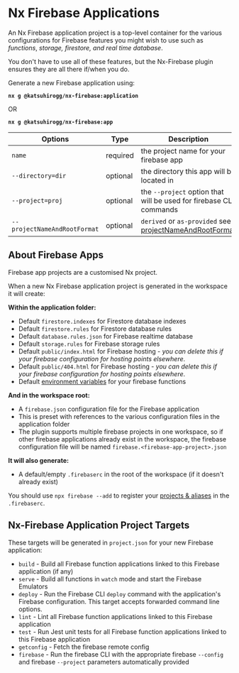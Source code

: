 # Nx Firebase Applications

An Nx Firebase application project is a top-level container for the various configurations for Firebase features you might wish to use such as _functions_, _storage, firestore, and real time database_.

You don't have to use all of these features, but the Nx-Firebase plugin ensures they are all there if/when you do.

Generate a new Firebase application using:

**`nx g @katsuhirogg/nx-firebase:application`**

OR

**`nx g @katsuhirogg/nx-firebase:app`**

| Options           | Type     | Description                                                        |
| ----------------- | -------- | ------------------------------------------------------------------ |
| `name`            | required | the project name for your firebase app                             |
| `--directory=dir` | optional | the directory this app will be located in                          |
| `--project=proj`  | optional | the `--project` option that will be used for firebase CLI commands |
| `--projectNameAndRootFormat` | optional | `derived` or `as-provided` see [projectNameAndRootFormat](https://nx.dev/nx-api/node/generators/application#projectnameandrootformat) |

## About Firebase Apps

Firebase app projects are a customised Nx project.

When a new Nx Firebase application project is generated in the workspace it will create:

**Within the application folder:**

- Default `firestore.indexes` for Firestore database indexes
- Default `firestore.rules` for Firestore database rules
- Default `database.rules.json` for Firebase realtime database
- Default `storage.rules` for Firebase storage rules
- Default `public/index.html` for Firebase hosting - _you can delete this if your firebase configuration for hosting points elsewhere_.
- Default `public/404.html` for Firebase hosting - _you can delete this if your firebase configuration for hosting points elsewhere_.
- Default [environment variables](./nx-firebase-functions-environment.md) for your firebase functions

**And in the workspace root:**

- A `firebase.json` configuration file for the Firebase application
- This is preset with references to the various configuration files in the application folder
- The plugin supports multiple firebase projects in one workspace, so if other firebase applications already exist in the workspace, the firebase configuration file will be named `firebase.<firebase-app-project>.json`

**It will also generate:**

- A default/empty `.firebaserc` in the root of the workspace (if it doesn't already exist)

You should use `npx firebase --add` to register your [projects & aliases](nx-firebase-projects.md) in the `.firebaserc`.

## Nx-Firebase Application Project Targets

These targets will be generated in `project.json` for your new Firebase application:

- `build` - Build all Firebase function applications linked to this Firebase application (if any)
- `serve` - Build all functions in `watch` mode and start the Firebase Emulators
- `deploy` - Run the Firebase CLI `deploy` command with the application's Firebase configuration. This target accepts forwarded command line options.
- `lint` - Lint all Firebase function applications linked to this Firebase application
- `test` - Run Jest unit tests for all Firebase function applications linked to this Firebase application
- `getconfig` - Fetch the firebase remote config
- `firebase` - Run the firebase CLI with the appropriate firebase `--config` and firebase `--project` parameters automatically provided
